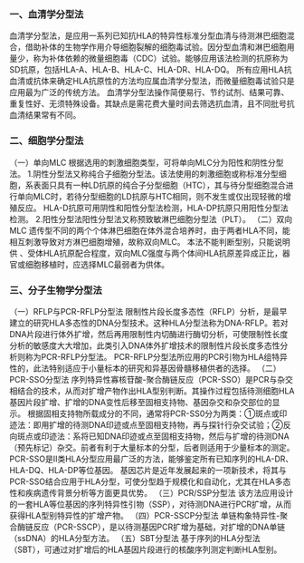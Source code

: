 

### 一、血清学分型法
血清学分型法，是应用一系列已知抗HLA的特异性标准分型血清与待测淋巴细胞混合，借助补体的生物学作用介导细胞裂解的细胞毒试验。因分型血清和淋巴细胞用量少，称为补体依赖的微量细胞毒（CDC）试验。能够应用该法检测的抗原称为SD抗原，包括HLA-A、HLA-B、HLA-C、HLA-DR、HLA-DQ。
所有应用HLA抗血清或抗体来确定HLA抗原性的方法均应属血清学分型法，而微量细胞毒试验只是应用最为广泛的传统方法。
血清学分型法操作简便易行、节约试剂、结果可靠、重复性好、无须特殊设备。其缺点是需花费大量时间去筛选抗血清，且不同批号抗血清结果常有不同。

### 二、细胞学分型法
（一）单向MLC
根据选用的刺激细胞类型，可将单向MLC分为阳性和阴性分型法。
1.阴性分型法又称纯合子细胞分型法。该法使用的刺激细胞或称标准分型细胞，系表面只具有一种LD抗原的纯合子分型细胞（HTC），其与待分型细胞混合进行单向MLC时，若待分型细胞的LD抗原与HTC相同，则不发生或仅出现轻微的增殖反应。
HLA-D抗原可用阴性和阳性分型法检测，HLA-DP抗原只用阳性分型法检测。
2.阳性分型法阳性分型法又称预致敏淋巴细胞分型法（PLT）。
（二）双向MLC
遗传型不同的两个个体淋巴细胞在体外混合培养时，由于两者HLA不同，能相互刺激导致对方淋巴细胞增殖，故称双向MLC。
本法不能判断型别，只能说明供 、受体HLA抗原配合程度，双向MLC强度与两个体间HLA抗原差异成正比，器官或细胞移植时，应选择MLC最弱者为供体。

### 三、分子生物学分型法
（一）RFLP与PCR-RFLP分型法
限制性片段长度多态性（RFLP）分析，是最早建立的研究HLA多态性的DNA分型技术。这种HLA分型法称为DNA-RFLP。若对DNA片段进行体外扩增，然后再用限制性内切酶进行酶切分析，可使限制性长度分析的敏感度大大增加，此类引入DNA体外扩增技术的限制性片段长度多态性分析则称为PCR-RFLP分型法。
PCR-RFLP分型法所应用的PCR引物为HLA组特异性的，此法特别适应于小量标本的研究和异基因骨髓移植供者的选择。
（二）PCR-SSO分型法
序列特异性寡核苷酸-聚合酶链反应（PCR-SSO）是PCR与杂交相结合的技术，从而对扩增产物作出HLA型别判断。其操作过程包括待测细胞HLA基因片段扩增、扩增的DNA变性后移至固相支持物、基因杂交和杂交部位的显示。
根据固相支持物所载成分的不同，通常将PCR-SS0分为两类：①斑点或印迹法：即用扩增的待测DNA印迹或点至固相支持物，再与探针行杂交试验；②反向斑点或印迹法：系将已知DNA印迹或点至固相支持物，然后与扩增的待测DNA（预先标记）杂交。前者有利于大量标本的分型，后者则适用于少量标本的测定。
PCR-SSO是Ⅱ类HLA分型应用最广泛的方法，能够鉴定所有已知序列的HLA-DR、HLA-DQ、HLA-DP等位基因。
基因芯片是近年发展起来的一项新技术，将其与PCR-SSO结合应用于HLA分型，可使分型趋于规模化和自动化，尤其在HLA多态性和疾病遗传背景分析等方面更具优势。
（三）PCR/SSP分型法
该方法应用设计的一套HLA等位基因的序列特异性引物（SSP），对待测DNA进行PCR扩增，从而获得HLA型别特异性的扩增产物。
（四）PCR-SSCP分型法
单链构象特异性-聚合酶链反应（PCR-SSCP），是以待测基因PCR扩增为基础，对扩增的DNA单链（ssDNA）的HLA分型方法。
（五）SBT分型法
基于序列的HLA分型法（SBT），可通过对扩增后的HLA基因片段进行的核酸序列测定判断HLA型别。
